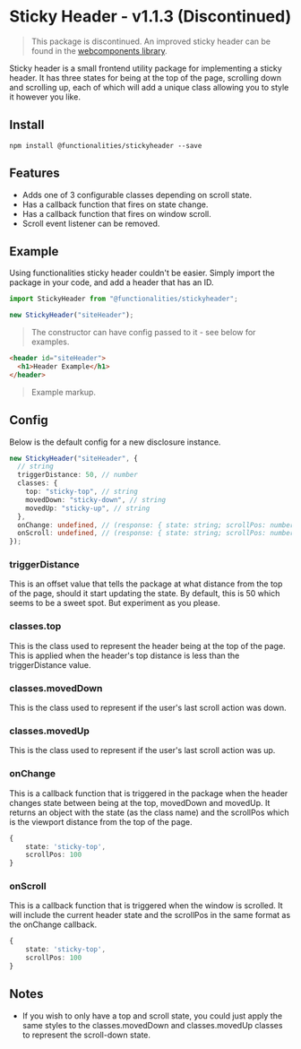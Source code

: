 # Sticky Header - v1.1.3 (Discontinued)

> This package is discontinued. An improved sticky header can be found in the [webcomponents library](https://www.npmjs.com/package/@functionalities/webcomponents).

Sticky header is a small frontend utility package for implementing a sticky header. It has three states for being at the top of the page, scrolling down and scrolling up, each of which will add a unique class allowing you to style it however you like.

## Install

```
npm install @functionalities/stickyheader --save
```

## Features

- Adds one of 3 configurable classes depending on scroll state.
- Has a callback function that fires on state change.
- Has a callback function that fires on window scroll.
- Scroll event listener can be removed.

## Example

Using functionalities sticky header couldn't be easier. Simply import the package in your code, and add a header that has an ID.

```typescript
import StickyHeader from "@functionalities/stickyheader";

new StickyHeader("siteHeader");
```

> The constructor can have config passed to it - see below for examples.

```html
<header id="siteHeader">
  <h1>Header Example</h1>
</header>
```

> Example markup.

## Config

Below is the default config for a new disclosure instance.

```typescript
new StickyHeader("siteHeader", {
  // string
  triggerDistance: 50, // number
  classes: {
    top: "sticky-top", // string
    movedDown: "sticky-down", // string
    movedUp: "sticky-up", // string
  },
  onChange: undefined, // (response: { state: string; scrollPos: number }) => void;
  onScroll: undefined, // (response: { state: string; scrollPos: number }) => void;
});
```

### triggerDistance

This is an offset value that tells the package at what distance from the top of the page, should it start updating the state. By default, this is 50 which seems to be a sweet spot. But experiment as you please.

### classes.top

This is the class used to represent the header being at the top of the page. This is applied when the header's top distance is less than the triggerDistance value.

### classes.movedDown

This is the class used to represent if the user's last scroll action was down.

### classes.movedUp

This is the class used to represent if the user's last scroll action was up.

### onChange

This is a callback function that is triggered in the package when the header changes state between being at the top, movedDown and movedUp. It returns an object with the state (as the class name) and the scrollPos which is the viewport distance from the top of the page.

```typescript
{
    state: 'sticky-top',
    scrollPos: 100
}
```

### onScroll

This is a callback function that is triggered when the window is scrolled. It will include the current header state and the scrollPos in the same format as the onChange callback.

```typescript
{
    state: 'sticky-top',
    scrollPos: 100
}
```

## Notes

- If you wish to only have a top and scroll state, you could just apply the same styles to the classes.movedDown and classes.movedUp classes to represent the scroll-down state.
